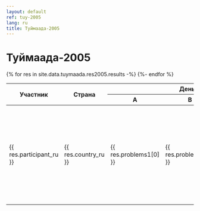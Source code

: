 ```yaml
---
layout: default
ref: tuy-2005
lang: ru
title: Туймаада-2005
---
```

# Туймаада-2005

<table class="table table-bordered">
  <thead>
    <tr>
      <th rowspan="2">Участник</th>
      <th rowspan="2">Страна</th>
      <th colspan="3">День 1</th>
      <th colspan="3">День 2</th>
      <th rowspan="2">Итог</th>
      <th rowspan="2">Место</th>
    </tr>
    <tr>
      <th>A</th>
      <th>B</th>
      <th>C</th>
      <th>D</th>
      <th>E</th>
      <th>F</th>
    </tr>
  </thead>
  <tbody>
    {% for res in site.data.tuymaada.res2005.results -%}
    <tr>
      <td>{{ res.participant_ru }}</td>
      <td>{{ res.country_ru }}</td>
      <td>{{ res.problems1[0] }}</td>
      <td>{{ res.problems1[1] }}</td>
      <td>{{ res.problems1[2] }}</td>
      <td>{{ res.problems2[0] }}</td>
      <td>{{ res.problems2[1] }}</td>
      <td>{{ res.problems2[2] }}</td>
      <td>{{ res.problems1[0] | plus: res.problems1[1] | plus: res.problems1[2] | plus: res.problems2[0] | plus: res.problems2[1] | plus: res.problems2[2] }}</td>
      <td>{{ res.place }}</td>
    </tr>
    {%- endfor %}
  </tbody>
</table>